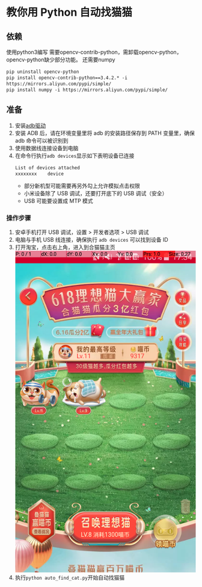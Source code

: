 # 教你用 Python 自动找猫猫

## 依赖
使用python3编写
需要opencv-contrib-python，需卸载opencv-python，opencv-python缺少部分功能。
还需要numpy
```
pip uninstall opencv-python
pip install opencv-contrib-python==3.4.2.* -i https://mirrors.aliyun.com/pypi/simple/
pip install numpy -i https://mirrors.aliyun.com/pypi/simple/
```
## 准备
1. 安装[adb驱动](https://adb.clockworkmod.com/)
2. 安装 ADB 后，请在环境变量里将 adb 的安装路径保存到 PATH 变量里，确保 adb 命令可以被识别到
3. 使用数据线连接设备到电脑
4. 在命令行执行`adb devices`显示如下表明设备已连接
    ```
    List of devices attached
    xxxxxxxx    device
    ```
    - 部分新机型可能需要再另外勾上允许模拟点击权限
    - 小米设备除了 USB 调试，还要打开底下的 USB 调试（安全）
    - USB 可能要设置成 MTP 模式
### 操作步骤

1. 安卓手机打开 USB 调试，设置 > 开发者选项 > USB 调试
2. 电脑与手机 USB 线连接，确保执行 `adb devices` 可以找到设备 ID
3. 打开淘宝，点击右上角，进入到合猫猫主页
![](./resource/image/home.png)
4. 执行`python auto_find_cat.py`开始自动找猫猫